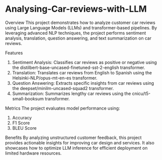 # Analysing-Car-reviews-with-LLM

Overview
This project demonstrates how to analyze customer car reviews using Large Language Models (LLMs) and transformer-based pipelines. By leveraging advanced NLP techniques, the project performs sentiment analysis, translation, question answering, and text summarization on car reviews.

Features
1. Sentiment Analysis: Classifies car reviews as positive or negative using the distilbert-base-uncased-finetuned-sst-2-english transformer.
2. Translation: Translates car reviews from English to Spanish using the Helsinki-NLP/opus-mt-en-es transformer.
3. Question Answering: Extracts specific insights from car reviews using the deepset/minilm-uncased-squad2 transformer.
4. Summarization: Summarizes lengthy car reviews using the cnicu/t5-small-booksum transformer.

Metrics
The project evaluates model performance using:
1. Accuracy
2. F1 Score
3. BLEU Score 

Benefits
By analyzing unstructured customer feedback, this project provides actionable insights for improving car design and services. It also showcases how to optimize LLM inference for efficient deployment on limited hardware resources.
